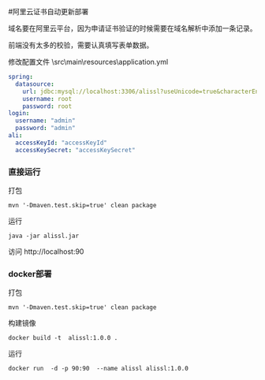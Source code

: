 #阿里云证书自动更新部署

域名要在阿里云平台，因为申请证书验证的时候需要在域名解析中添加一条记录。

前端没有太多的校验，需要认真填写表单数据。

修改配置文件 \src\main\resources\application.yml

```yml
spring:
  datasource:
    url: jdbc:mysql://localhost:3306/alissl?useUnicode=true&characterEncoding=UTF-8&useSSL=false
    username: root
    password: root 
login:
  username: "admin"
  password: "admin"
ali:
  accessKeyId: "accessKeyId"
  accessKeySecret: "accessKeySecret"

```

### 直接运行

打包
```shell
mvn '-Dmaven.test.skip=true' clean package
```

运行
```shell
java -jar alissl.jar
```

访问 http://localhost:90


### docker部署

打包
```shell
mvn '-Dmaven.test.skip=true' clean package
```

构建镜像
``` shell
docker build -t  alissl:1.0.0 .
```

运行
```shell
docker run  -d -p 90:90  --name alissl alissl:1.0.0
```